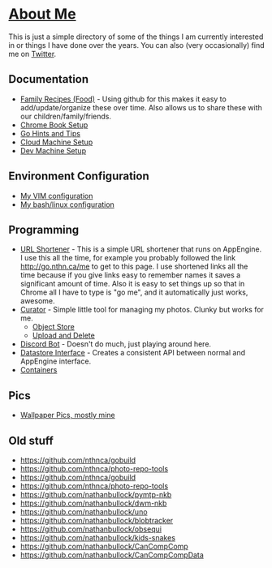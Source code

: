 # [About Me](http://go.nthn.ca/me)

This is just a simple directory of some of the things I am currently interested in or
things I have done over the years. You can also (very occasionally) find me on
[Twitter](https://twitter.com/nthnca).

## Documentation

- [Family Recipes (Food)](https://github.com/nthnca/recipes/blob/master/README.md) - Using
  github for this makes it easy to add/update/organize these over time. Also allows us to
  share these with our children/family/friends.
- [Chrome Book Setup](ChromeBook.md)
- [Go Hints and Tips](GitHintsAndTips.md)
- [Cloud Machine Setup](NewDevMachine.md)
- [Dev Machine Setup](setup.sh)

## Environment Configuration

- [My VIM configuration](https://github.com/nthnca/dotvim)
- [My bash/linux configuration](https://github.com/nthnca/dotbash)

## Programming

- [URL Shortener](https://github.com/nthnca/customurls/blob/master/README.md) - This is a
  simple URL shortener that runs on AppEngine. I use this all the time, for example you
  probably followed the link http://go.nthn.ca/me to get to this page. I use shortened
  links all the time because if you give links easy to remember names it saves a
  significant amount of time. Also it is easy to set things up so that in Chrome all I
  have to type is "go me", and it automatically just works, awesome.
- [Curator](https://github.com/nthnca/curator) - Simple little tool for managing my
  photos. Clunky but works for me.
  - [Object Store](https://github.com/nthnca/object-store)
  - [Upload and Delete](https://github.com/nthnca/upload-and-delete)
- [Discord Bot](https://github.com/nthnca/discordbot) - Doesn't do much, just playing
  around here.
- [Datastore Interface](https://github.com/nthnca/datastore) - Creates a consistent API
  between normal and AppEngine interface.
- [Containers](https://github.com/nthnca/containers)

## Pics

- [Wallpaper Pics, mostly mine](https://github.com/nthnca/wallpaper)

## Old stuff

- https://github.com/nthnca/gobuild
- https://github.com/nthnca/photo-repo-tools
- https://github.com/nthnca/gobuild
- https://github.com/nthnca/photo-repo-tools
- https://github.com/nathanbullock/pymtp-nkb
- https://github.com/nathanbullock/dwm-nkb
- https://github.com/nathanbullock/uno
- https://github.com/nathanbullock/blobtracker
- https://github.com/nathanbullock/obsequi
- https://github.com/nathanbullock/kids-snakes
- https://github.com/nathanbullock/CanCompComp
- https://github.com/nathanbullock/CanCompCompData
